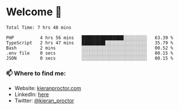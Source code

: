# Welcome 🦘

<!--START_SECTION:waka-->

```text
Total Time: 7 hrs 48 mins

PHP          4 hrs 56 mins   ████████████████░░░░░░░░░   63.39 %
TypeScript   2 hrs 47 mins   █████████░░░░░░░░░░░░░░░░   35.79 %
Bash         2 mins          ░░░░░░░░░░░░░░░░░░░░░░░░░   00.52 %
.env file    0 secs          ░░░░░░░░░░░░░░░░░░░░░░░░░   00.15 %
JSON         0 secs          ░░░░░░░░░░░░░░░░░░░░░░░░░   00.15 %
```

<!--END_SECTION:waka-->

### 📫 Where to find me:

-   Website: [kieranproctor.com](https://kieranproctor.com/)
-   LinkedIn: [here](https://www.linkedin.com/in/kieran-proctor-086b5a159/)
-   Twitter: [@kieran_proctor](https://twitter.com/kieran_proctor)
